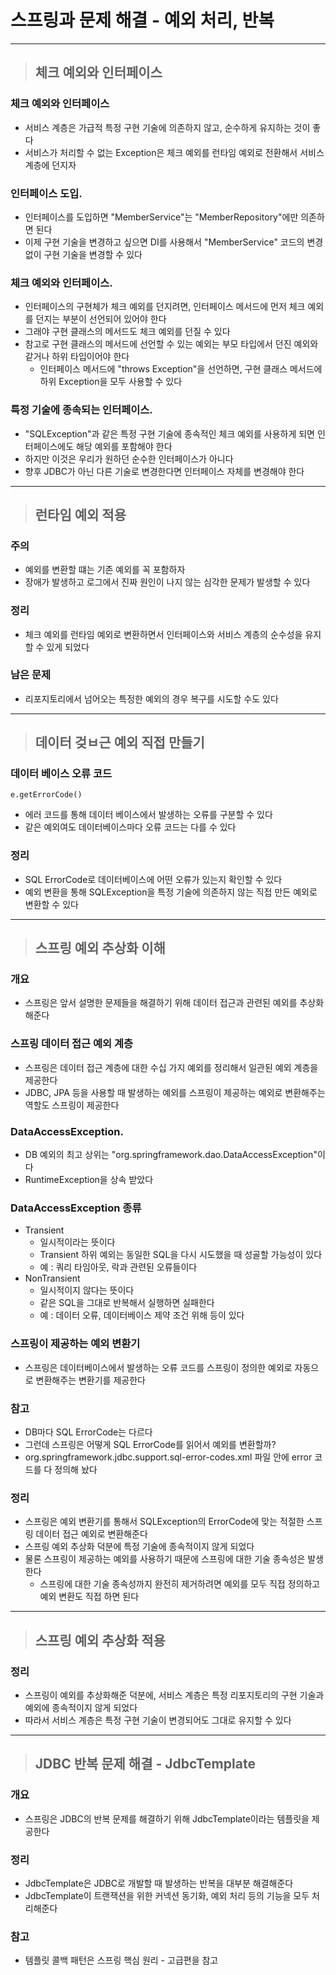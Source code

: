 
# 스프링과 문제 해결 - 예외 처리, 반복

---------------------------------------------------------------------------------------------------------------------------------------

> ## 체크 예외와 인터페이스

### 체크 예외와 인터페이스
- 서비스 계층은 가급적 특정 구현 기술에 의존하지 않고, 순수하게 유지하는 것이 좋다
- 서비스가 처리할 수 없는 Exception은 체크 예외를 런타임 예외로 전환해서 서비스 계층에 던지자


### 인터페이스 도입.
- 인터페이스를 도입하면 "MemberService"는 "MemberRepository"에만 의존하면 된다
- 이제 구현 기술을 변경하고 싶으면 DI를 사용해서 "MemberService" 코드의 변경 없이 구현 기술을 변경할 수 있다


### 체크 예외와 인터페이스.
- 인터페이스의 구현체가 체크 예외를 던지려면, 인터페이스 메서드에 먼저 체크 예외를 던지는 부분이 선언되어 있어야 한다
- 그래야 구현 클래스의 메서드도 체크 예외를 던질 수 있다
- 참고로 구현 클래스의 메서드에 선언할 수 있는 예외는 부모 타입에서 던진 예외와 같거나 하위 타입이어야 한다
  - 인터페이스 메서드에 "throws Exception"을 선언하면, 구현 클래스 메서드에 하위 Exception을 모두 사용할 수 있다


### 특정 기술에 종속되는 인터페이스.
- "SQLException"과 같은 특정 구현 기술에 종속적인 체크 예외를 사용하게 되면 인터페이스에도 해당 예외를 포함해야 한다
- 하지만 이것은 우리가 원하던 순수한 인터페이스가 아니다
- 향후 JDBC가 아닌 다른 기술로 변경한다면 인터페이스 자체를 변경해야 한다

---------------------------------------------------------------------------------------------------------------------------------------

> ## 런타임 예외 적용

### 주의
- 예외를 변환할 떄는 기존 예외를 꼭 포함하자
- 장애가 발생하고 로그에서 진짜 원인이 나지 않는 심각한 문제가 발생할 수 있다


### 정리
- 체크 예외를 런타임 예외로 변환하면서 인터페이스와 서비스 계층의 순수성을 유지할 수 있게 되었다


### 남은 문제
- 리포지토리에서 넘어오는 특정한 예외의 경우 복구를 시도할 수도 있다

---------------------------------------------------------------------------------------------------------------------------------------

> ## 데이터 겆ㅂ근 예외 직접 만들기

### 데이터 베이스 오류 코드
    e.getErrorCode()
- 에러 코드를 통해 데이터 베이스에서 발생하는 오류를 구분할 수 있다
- 같은 예외여도 데이터베이스마다 오류 코드는 다를 수 있다


### 정리
- SQL ErrorCode로 데이터베이스에 어떤 오류가 있는지 확인할 수 있다
- 예외 변환을 통해 SQLException을 특정 기술에 의존하지 않는 직접 만든 예외로 변환할 수 있다

---------------------------------------------------------------------------------------------------------------------------------------

> ## 스프링 예외 추상화 이해

### 개요
- 스프링은 앞서 설명한 문제들을 해결하기 위해 데이터 접근과 관련된 예외를 추상화해준다


### 스프링 데이터 접근 예외 계층
- 스프링은 데이터 접근 계층에 대한 수십 가지 예외를 정리해서 일관된 예외 계층을 제공한다
- JDBC, JPA 등을 사용할 때 발생하는 예외를 스프링이 제공하는 예외로 변환해주는 역할도 스프링이 제공한다


### DataAccessException.
- DB 예외의 최고 상위는 "org.springframework.dao.DataAccessException"이다
- RuntimeException을 상속 받았다


### DataAccessException 종류
- Transient
  - 일시적이라는 뜻이다
  - Transient 하위 예외는 동일한 SQL을 다시 시도했을 때 성골할 가능성이 있다
  - 예 : 쿼리 타임아웃, 락과 관련된 오류들이다
- NonTransient
  - 일시적이지 않다는 뜻이다
  - 같은 SQL을 그대로 반복해서 실행하면 실패한다
  - 예 : 데이터 오류, 데이터베이스 제약 조건 위해 등이 있다


### 스프링이 제공하는 예외 변환기
- 스프링은 데이터베이스에서 발생하는 오류 코드를 스프링이 정의한 예외로 자동으로 변환해주는 변환기를 제공한다


### 참고
- DB마다 SQL ErrorCode는 다르다
- 그런데 스프링은 어떻게 SQL ErrorCode를 읽어서 예외를 변환할까?
- org.springframework.jdbc.support.sql-error-codes.xml 파일 안에 error 코드를 다 정의해 놨다


### 정리
- 스프링은 예외 변환기를 통해서 SQLException의 ErrorCode에 맞는 적절한 스프링 데이터 접근 예외로 변환해준다
- 스프링 예외 추상화 덕분에 특정 기술에 종속적이지 않게 되었다
- 물론 스프링이 제공하는 예외를 사용하기 때문에 스프링에 대한 기술 종속성은 발생한다
  - 스프링에 대한 기술 종속성까지 완전히 제거하려면 예외를 모두 직접 정의하고 예외 변환도 직접 하면 된다

---------------------------------------------------------------------------------------------------------------------------------------

> ## 스프링 예외 추상화 적용

### 정리
- 스프링이 예외를 추상화해준 덕분에, 서비스 계층은 특정 리포지토리의 구현 기술과 예외에 종속적이지 않게 되었다
- 따라서 서비스 계층은 특정 구현 기술이 변경되어도 그대로 유지할 수 있다

---------------------------------------------------------------------------------------------------------------------------------------

> ## JDBC 반복 문제 해결 - JdbcTemplate

### 개요
- 스프링은 JDBC의 반복 문제를 해결하기 위해 JdbcTemplate이라는 템플릿을 제공한다


### 정리
- JdbcTemplate은 JDBC로 개발할 때 발생하는 반복을 대부분 해결해준다
- JdbcTemplate이 트랜잭션을 위한 커넥션 동기화, 예외 처리 등의 기능을 모두 처리해준다


### 참고
- 템플릿 콜백 패턴은 스프링 핵심 원리 - 고급편을 참고





















